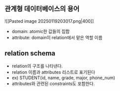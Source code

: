 ## 관계형 데이터베이스의 용어
![[Pasted image 20250119203017.png|400]]
- domain: atomic한 값들의 집합
- attribute: domain이 relation에서 맡은 역할 이름

## relation schema
- relation의 구조를 나타낸다.
- relation 이름과 attributes 리스트로 표기된다
- ex) STUDENT(id, name, grade, major, phone_num)
- attributes와 관련된 constraints도 포함한다.